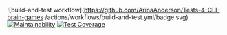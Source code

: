 ![build-and-test workflow](https://github.com/ArinaAnderson/Tests-4-CLI-brain-games
/actions/workflows/build-and-test.yml/badge.svg)
[![Maintainability](https://api.codeclimate.com/v1/badges/e0413deaa1ce9715c5ea/maintainability)](https://codeclimate.com/github/ArinaAnderson/Tests-4-CLI-brain-games/maintainability)
[![Test Coverage](https://api.codeclimate.com/v1/badges/e0413deaa1ce9715c5ea/test_coverage)](https://codeclimate.com/github/ArinaAnderson/Tests-4-CLI-brain-games/test_coverage)

